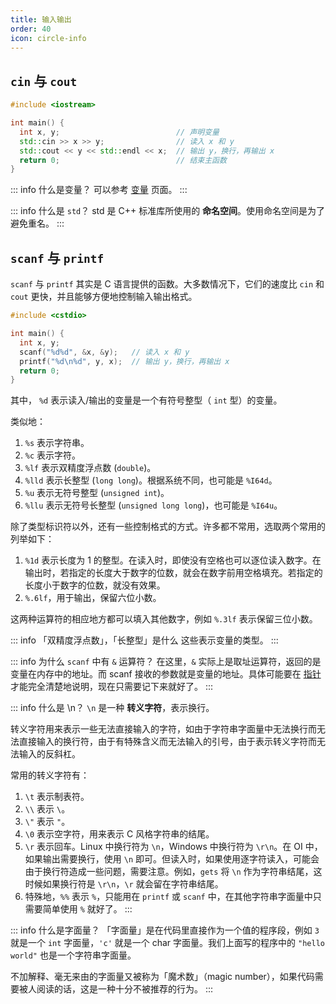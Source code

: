 ```yaml
---
title: 输入输出
order: 40
icon: circle-info
---
```

## `cin` 与 `cout`

```cpp
#include <iostream>

int main() {
  int x, y;                          // 声明变量
  std::cin >> x >> y;                // 读入 x 和 y
  std::cout << y << std::endl << x;  // 输出 y，换行，再输出 x
  return 0;                          // 结束主函数
}
```

::: info 什么是变量？
可以参考 [变量](./var.md) 页面。
:::

::: info 什么是 `std`？
std 是 C++ 标准库所使用的 **命名空间**。使用命名空间是为了避免重名。
:::

## `scanf` 与 `printf`

`scanf` 与 `printf` 其实是 C 语言提供的函数。大多数情况下，它们的速度比 `cin` 和 `cout` 更快，并且能够方便地控制输入输出格式。


```cpp
#include <cstdio>

int main() {
  int x, y;
  scanf("%d%d", &x, &y);   // 读入 x 和 y
  printf("%d\n%d", y, x);  // 输出 y，换行，再输出 x
  return 0;
}
```

其中， `%d`  表示读入/输出的变量是一个有符号整型（ `int` 型）的变量。

类似地：

1.  `%s` 表示字符串。
2.  `%c` 表示字符。
3.  `%lf` 表示双精度浮点数 (`double`)。
4.  `%lld` 表示长整型 (`long long`)。根据系统不同，也可能是 `%I64d`。
5.  `%u` 表示无符号整型  (`unsigned int`)。
6.  `%llu` 表示无符号长整型 (`unsigned long long`)，也可能是 `%I64u`。

除了类型标识符以外，还有一些控制格式的方式。许多都不常用，选取两个常用的列举如下：

1.  `%1d` 表示长度为 1 的整型。在读入时，即使没有空格也可以逐位读入数字。在输出时，若指定的长度大于数字的位数，就会在数字前用空格填充。若指定的长度小于数字的位数，就没有效果。
2.  `%.6lf`，用于输出，保留六位小数。

这两种运算符的相应地方都可以填入其他数字，例如 `%.3lf` 表示保留三位小数。

::: info 「双精度浮点数」，「长整型」是什么
这些表示变量的类型。
:::

::: info  为什么 `scanf` 中有 `&` 运算符？
在这里，`&` 实际上是取址运算符，返回的是变量在内存中的地址。而 scanf 接收的参数就是变量的地址。具体可能要在 [指针](./pointer.md) 才能完全清楚地说明，现在只需要记下来就好了。
:::

::: info  什么是 \n？
`\n` 是一种 **转义字符**，表示换行。


转义字符用来表示一些无法直接输入的字符，如由于字符串字面量中无法换行而无法直接输入的换行符，由于有特殊含义而无法输入的引号，由于表示转义字符而无法输入的反斜杠。

常用的转义字符有：

1.  `\t` 表示制表符。
2.  `\\` 表示 `\`。
3.  `\"` 表示 `"`。
4.  `\0` 表示空字符，用来表示 C 风格字符串的结尾。
5.  `\r` 表示回车。Linux 中换行符为 `\n`，Windows 中换行符为 `\r\n`。在 OI 中，如果输出需要换行，使用 `\n` 即可。但读入时，如果使用逐字符读入，可能会由于换行符造成一些问题，需要注意。例如，`gets` 将 `\n` 作为字符串结尾，这时候如果换行符是 `\r\n`，`\r` 就会留在字符串结尾。
6.  特殊地，`%%` 表示 `%`，只能用在 `printf` 或 `scanf` 中，在其他字符串字面量中只需要简单使用 `%` 就好了。
:::

::: info 什么是字面量？
「字面量」是在代码里直接作为一个值的程序段，例如 `3` 就是一个 `int` 字面量，`'c'` 就是一个 char 字面量。我们上面写的程序中的 `"hello world"` 也是一个字符串字面量。

不加解释、毫无来由的字面量又被称为「魔术数」（magic number），如果代码需要被人阅读的话，这是一种十分不被推荐的行为。
:::
